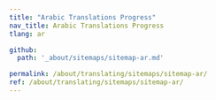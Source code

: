 ```yaml
---
title: "Arabic Translations Progress"
nav_title: Arabic Translations Progress
tlang: ar

github:
  path: '_about/sitemaps/sitemap-ar.md'

permalink: /about/translating/sitemaps/sitemap-ar/
ref: /about/translating/sitemaps/sitemap-ar/
---
```

